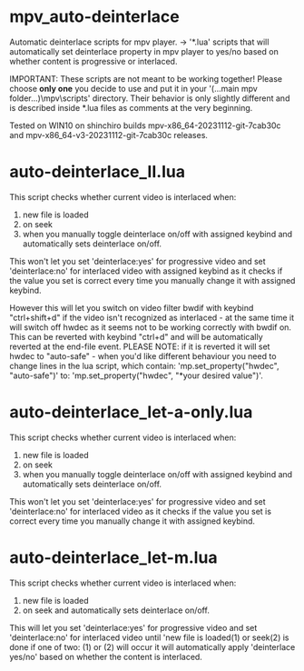 # mpv_auto-deinterlace
Automatic deinterlace scripts for mpv player.
-> '*.lua' scripts that will automatically set deinterlace property in mpv player to yes/no based on whether content is progressive or interlaced.

IMPORTANT: These scripts are not meant to be working together!
Please choose **only one** you decide to use and put it in your '(...main mpv folder...)\mpv\scripts\' directory.
Their behavior is only slightly different and is described inside *.lua files as comments at the very beginning.

Tested on WIN10 on shinchiro builds mpv-x86_64-20231112-git-7cab30c and mpv-x86_64-v3-20231112-git-7cab30c releases.

# auto-deinterlace_II.lua
This script checks whether current video is interlaced when:
1. new file is loaded
2. on seek
3. when you manually toggle deinterlace on/off with assigned keybind
and automatically sets deinterlace on/off.

This won't let you set 'deinterlace:yes' for progressive video and
set 'deinterlace:no' for interlaced video with assigned keybind as it
checks if the value you set is correct every time you manually change it with assigned keybind.

However this will let you switch on video filter bwdif with keybind "ctrl+shift+d"
if the video isn't recognized as interlaced - at the same time it will switch off hwdec
as it seems not to be working correctly with bwdif on.
This can be reverted with keybind "ctrl+d" and will be automatically reverted at the end-file event.
PLEASE NOTE: if it is reverted it will set hwdec to "auto-safe" - when you'd like different behaviour
you need to change lines in the lua script, which contain: 'mp.set_property("hwdec", "auto-safe")' to:
'mp.set_property("hwdec", "*your desired value")'.

# auto-deinterlace_let-a-only.lua
This script checks whether current video is interlaced when:
1. new file is loaded
2. on seek
3. when you manually toggle deinterlace on/off with assigned keybind
and automatically sets deinterlace on/off.

This won't let you set 'deinterlace:yes' for progressive video and
set 'deinterlace:no' for interlaced video as it
checks if the value you set is correct every time you manually change it with assigned keybind.

# auto-deinterlace_let-m.lua
This script checks whether current video is interlaced when:
1. new file is loaded
2. on seek
and automatically sets deinterlace on/off.

This will let you set 'deinterlace:yes' for progressive video and
set 'deinterlace:no' for interlaced video until 'new file is loaded(1) or seek(2) is done
if one of two: (1) or (2) will occur it will automatically apply 'deinterlace yes/no'
based on whether the content is interlaced.
